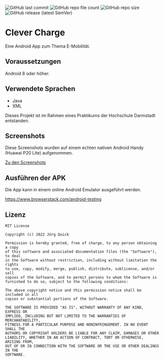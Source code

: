 ![GitHub last commit](https://img.shields.io/github/last-commit/Backxtar/clever-charge-app)
![GitHub repo file count](https://img.shields.io/github/directory-file-count/Backxtar/clever-charge-app)
![GitHub repo size](https://img.shields.io/github/repo-size/Backxtar/clever-charge-app?color=%23ed214d)
![GitHub release (latest SemVer)](https://img.shields.io/github/v/release/Backxtar/clever-charge-app?color=%23FFC433&logo=Github&link=https://github.com/Backxtar/clever-charge-app/releases)

# Clever Charge
Eine Android App zum Thema E-Mobilität.

## Voraussetzungen
Android 8 oder höher.

## Verwendete Sprachen
* Java
* XML

Dieses Projekt ist im Rahmen eines Praktikums der Hochschule Darmstadt entstanden.

## Screenshots
Diese Screenshots wurden auf einem echten nativen Android Handy (Huawai P20 Lite) aufgenommen.

[Zu den Screenshots](https://github.com/Backxtar/clever-charge-app/tree/main/images/screenshots)

## Ausführen der APK
Die App kann in einem online Android Emulator ausgeführt werden.

https://www.browserstack.com/android-testing

## Lizenz
```
MIT License

Copyright (c) 2022 Jörg Quick

Permission is hereby granted, free of charge, to any person obtaining a copy
of this software and associated documentation files (the "Software"), to deal
in the Software without restriction, including without limitation the rights
to use, copy, modify, merge, publish, distribute, sublicense, and/or sell
copies of the Software, and to permit persons to whom the Software is
furnished to do so, subject to the following conditions:

The above copyright notice and this permission notice shall be included in all
copies or substantial portions of the Software.

THE SOFTWARE IS PROVIDED "AS IS", WITHOUT WARRANTY OF ANY KIND, EXPRESS OR
IMPLIED, INCLUDING BUT NOT LIMITED TO THE WARRANTIES OF MERCHANTABILITY,
FITNESS FOR A PARTICULAR PURPOSE AND NONINFRINGEMENT. IN NO EVENT SHALL THE
AUTHORS OR COPYRIGHT HOLDERS BE LIABLE FOR ANY CLAIM, DAMAGES OR OTHER
LIABILITY, WHETHER IN AN ACTION OF CONTRACT, TORT OR OTHERWISE, ARISING FROM,
OUT OF OR IN CONNECTION WITH THE SOFTWARE OR THE USE OR OTHER DEALINGS IN THE
SOFTWARE.
```
